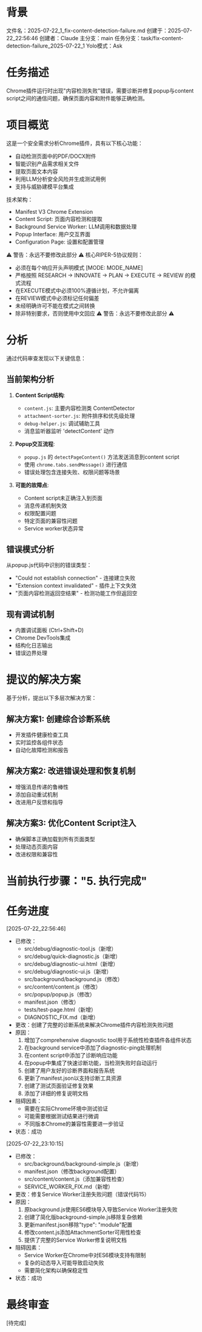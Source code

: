 # 背景
文件名：2025-07-22_1_fix-content-detection-failure.md
创建于：2025-07-22_22:56:46
创建者：Claude
主分支：main
任务分支：task/fix-content-detection-failure_2025-07-22_1
Yolo模式：Ask

# 任务描述
Chrome插件运行时出现"内容检测失败"错误，需要诊断并修复popup与content script之间的通信问题，确保页面内容和附件能够正确检测。

# 项目概览
这是一个安全需求分析Chrome插件，具有以下核心功能：
- 自动检测页面中的PDF/DOCX附件
- 智能识别产品需求相关文件
- 提取页面文本内容
- 利用LLM分析安全风险并生成测试用例
- 支持与威胁建模平台集成

技术架构：
- Manifest V3 Chrome Extension
- Content Script: 页面内容检测和提取
- Background Service Worker: LLM调用和数据处理
- Popup Interface: 用户交互界面
- Configuration Page: 设置和配置管理

⚠️ 警告：永远不要修改此部分 ⚠️
核心RIPER-5协议规则：
- 必须在每个响应开头声明模式 [MODE: MODE_NAME]
- 严格按照 RESEARCH → INNOVATE → PLAN → EXECUTE → REVIEW 的模式流程
- 在EXECUTE模式中必须100%遵循计划，不允许偏离
- 在REVIEW模式中必须标记任何偏差
- 未经明确许可不能在模式之间转换
- 除非特别要求，否则使用中文回应
⚠️ 警告：永远不要修改此部分 ⚠️

# 分析
通过代码审查发现以下关键信息：

## 当前架构分析
1. **Content Script结构**:
   - `content.js`: 主要内容检测类 ContentDetector
   - `attachment-sorter.js`: 附件排序和优先级处理
   - `debug-helper.js`: 调试辅助工具
   - 消息监听器监听 'detectContent' 动作

2. **Popup交互流程**:
   - `popup.js` 的 `detectPageContent()` 方法发送消息到content script
   - 使用 `chrome.tabs.sendMessage()` 进行通信
   - 错误处理包含连接失败、权限问题等场景

3. **可能的故障点**:
   - Content script未正确注入到页面
   - 消息传递机制失效
   - 权限配置问题
   - 特定页面的兼容性问题
   - Service worker状态异常

## 错误模式分析
从popup.js代码中识别的错误类型：
- "Could not establish connection" - 连接建立失败
- "Extension context invalidated" - 插件上下文失效
- "页面内容检测返回空结果" - 检测功能工作但返回空

## 现有调试机制
- 内置调试面板 (Ctrl+Shift+D)
- Chrome DevTools集成
- 结构化日志输出
- 错误边界处理

# 提议的解决方案
基于分析，提出以下多层次解决方案：

## 解决方案1: 创建综合诊断系统
- 开发插件健康检查工具
- 实时监控各组件状态
- 自动化故障检测和报告

## 解决方案2: 改进错误处理和恢复机制
- 增强消息传递的鲁棒性
- 添加自动重试机制
- 改进用户反馈和指导

## 解决方案3: 优化Content Script注入
- 确保脚本正确加载到所有页面类型
- 处理动态页面内容
- 改进权限和兼容性

# 当前执行步骤："5. 执行完成"

# 任务进度

[2025-07-22_22:56:46]
- 已修改：
  - src/debug/diagnostic-tool.js（新增）
  - src/debug/quick-diagnostic.js（新增）
  - src/debug/diagnostic-ui.html（新增）
  - src/debug/diagnostic-ui.js（新增）
  - src/background/background.js（修改）
  - src/content/content.js（修改）
  - src/popup/popup.js（修改）
  - manifest.json（修改）
  - tests/test-page.html（新增）
  - DIAGNOSTIC_FIX.md（新增）
- 更改：创建了完整的诊断系统来解决Chrome插件内容检测失败问题
- 原因：
  1. 增加了comprehensive diagnostic tool用于系统性检查插件各组件状态
  2. 在background service中添加了diagnostic-ping处理机制
  3. 在content script中添加了诊断响应功能
  4. 在popup中集成了快速诊断功能，当检测失败时自动运行
  5. 创建了用户友好的诊断界面和报告系统
  6. 更新了manifest.json以支持诊断工具资源
  7. 创建了测试页面验证修复效果
  8. 添加了详细的修复说明文档
- 阻碍因素：
  - 需要在实际Chrome环境中测试验证
  - 可能需要根据测试结果进行微调
  - 不同版本Chrome的兼容性需要进一步验证
- 状态：成功

[2025-07-22_23:10:15]
- 已修改：
  - src/background/background-simple.js（新增）
  - manifest.json（修改background配置）
  - src/content/content.js（添加兼容性检查）
  - SERVICE_WORKER_FIX.md（新增）
- 更改：修复Service Worker注册失败问题（错误代码15）
- 原因：
  1. 原background.js使用ES6模块导入导致Service Worker注册失败
  2. 创建了简化版background-simple.js移除复杂依赖
  3. 更新manifest.json移除"type": "module"配置
  4. 修改content.js添加AttachmentSorter可用性检查
  5. 提供了完整的Service Worker修复说明文档
- 阻碍因素：
  - Service Worker在Chrome中对ES6模块支持有限制
  - 复杂的动态导入可能导致启动失败
  - 需要简化架构以确保稳定性
- 状态：成功

# 最终审查
[待完成]
